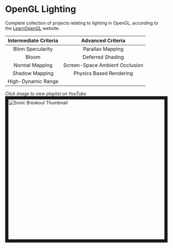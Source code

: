 # OpenGL Lighting
Complete collection of projects relating to lighting in OpenGL, according to the [LearnOpenGL](https://learnopengl.com/) website.

| Intermediate Criteria | Advanced Criteria              |
| :-------------------: |:------------------------------:|
| Blinn Specularity     | Parallax Mapping               |
| Bloom                 | Deferred Shading               |
| Normal Mapping        | Screen-Space Ambient Occlusion |
| Shadow Mapping        | Physics Based Rendering        |
| High-Dynamic Range    |                                |

*Click image to view playlist on YouTube*
<a href="https://www.youtube.com/playlist?list=PLn_BYD1M0NFRg2qqDj6GxlQo2NO5_ufG5" target="_blank">
        <img src="https://i.imgur.com/aeYkHGb.jpeg" alt="Sonic Breakout Thumbnail" width="800" height="450" border="10" />
</a>
